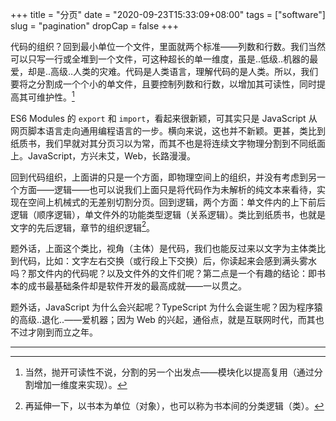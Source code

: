 +++
title = "分页"
date = "2020-09-23T15:33:09+08:00"
tags = ["software"]
slug = "pagination"
dropCap = false
+++

代码的组织？回到最小单位一个文件，里面就两个标准——列数和行数。我们当然可以只写一行或全堆到一个文件，可这种超长的单一维度，虽是..低级..机器的最爱，却是..高级..人类的灾难。代码是人类语言，理解代码的是人类。所以，我们要将之分割成一个个小的单文件，且要控制列数和行数，以增加其可读性，同时提高其可维护性。[^1]

ES6 Modules 的 `export` 和 `import`，看起来很新颖，可其实只是 JavaScript 从网页脚本语言走向通用编程语言的一步。横向来说，这也并不新颖。更甚，类比到纸质书，我们早就对其分页习以为常，而其不也是将连续文字物理分割到不同纸面上。JavaScript，方兴未艾，Web，长路漫漫。

回到代码组织，上面讲的只是一个方面，即物理空间上的组织，并没有考虑到另一个方面——逻辑——也可以说我们上面只是将代码作为未解析的纯文本来看待，实现在空间上机械式的无差别切割分页。回到逻辑，两个方面：单文件内的上下前后逻辑（顺序逻辑），单文件外的功能类型逻辑（关系逻辑）。类比到纸质书，也就是文字的先后逻辑，章节的组织逻辑[^2]。

题外话，上面这个类比，视角（主体）是代码，我们也能反过来以文字为主体类比到代码，比如：文字左右交换（或行段上下交换）后，你读起来会感到满头雾水吗？那文件内的代码呢？以及文件外的文件们呢？第二点是一个有趣的结论：即书本的成书最基础条件却是软件开发的最高成就——一以贯之。

题外话，JavaScript 为什么会兴起呢？TypeScript 为什么会诞生呢？因为程序猿的高级..退化..——爱机器；因为 Web 的兴起，通俗点，就是互联网时代，而其也不过才刚到而立之年。

---

[^1]: 当然，抛开可读性不说，分割的另一个出发点——模块化以提高复用（通过分割增加一维度来实现）。
[^2]: 再延伸一下，以书本为单位（对象），也可以称为书本间的分类逻辑（类）。
